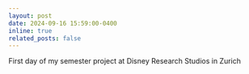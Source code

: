 ```yaml
---
layout: post
date: 2024-09-16 15:59:00-0400
inline: true
related_posts: false
---
```


First day of my semester project at Disney Research Studios in Zurich
